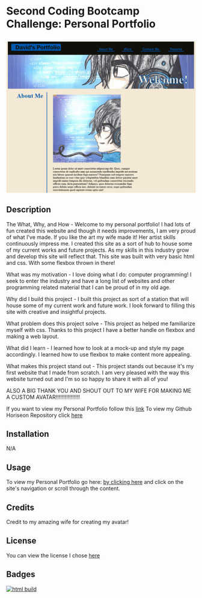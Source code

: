 # Second Coding Bootcamp Challenge: Personal Portfolio

##

<img src="./assets/images/readmeScreenshot.png" />

## Description

The What, Why, and How - Welcome to my personal portfolio! I had lots of fun created this website and though it needs improvements, I am very proud of what I've made. If you like the art my wife made it! Her artist skills continuously impress me.
I created this site as a sort of hub to house some of my current works and future projects. As my skills in this industry grow and develop this site will reflect that. This site was built with very basic html and css. With some flexbox thrown in there!

What was my motivation - I love doing what I do: computer programming! I seek to enter the industry and have a long list of websites and other programming related material that I can be proud of in my old age.

Why did I build this project - I built this project as sort of a station that will house some of my current work and future work. I look forward to filling this site with creative and insightful projects.

What problem does this project solve - This project as helped me familiarize myself with css. Thanks to this project I have a better handle on flexbox and making a web layout.

What did I learn - I learned how to look at a mock-up and style my page accordingly. I learned how to use flexbox to make content more appealing.

What makes this project stand out - This project stands out because it's my first website that I made from scratch. I am very pleased with the way this website turned out and I'm so so happy to share it with all of you!

ALSO A BIG THANK YOU AND SHOUT OUT TO MY WIFE FOR MAKING ME A CUSTOM AVATAR!!!!!!!!!!!!!!!!

If you want to view my Personal Portfolio follow this [link](https://d-whipp.github.io/second-bootcamp-challenge/)
To view my Github Horiseon Repository click [here](https://github.com/D-Whipp/second-bootcamp-challenge)

## Installation

N/A

## Usage

To view my Personal Portfolio go here: [by clicking here](https://d-whipp.github.io/second-bootcamp-challenge/) and click on the site's navigation or scroll through the content.

## Credits

Credit to my amazing wife for creating my avatar!

## License

You can view the license I chose [here](https://choosealicense.com/licenses/mit/)

## Badges

[![html build](https://img.shields.io/badge/Wife-Made%20Avatar-brightgreen)](https://github.com/D-Whipp/second-bootcamp-challenge)
